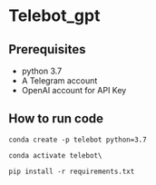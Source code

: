 # Telebot_gpt
## Prerequisites

- python 3.7
- A Telegram account
- OpenAI account for API Key

## How to run code 
```
conda create -p telebot python=3.7
```

```
conda activate telebot\
```

```
pip install -r requirements.txt
```